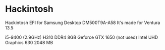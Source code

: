 # Hackintosh
Hackintosh EFI for Samsung Desktop DM500T9A-A58
It's made for Ventura 13.5


i5-9400 (2.9GHz)
H310
DDR4 8GB
Geforce GTX 1650 (not used)
Intel UHD Graphics 630 2048 MB
